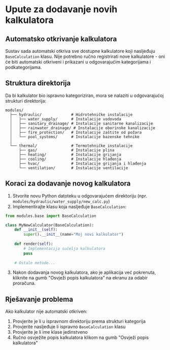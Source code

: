 # Upute za dodavanje novih kalkulatora

## Automatsko otkrivanje kalkulatora

Sustav sada automatski otkriva sve dostupne kalkulatore koji nasljeđuju `BaseCalculation` klasu.
Nije potrebno ručno registrirati nove kalkulatore - oni će biti automatski otkriveni i prikazani
u odgovarajućim kategorijama i podkategorijama.

## Struktura direktorija

Da bi kalkulator bio ispravno kategoriziran, mora se nalaziti u odgovarajućoj strukturi direktorija:

```
modules/
  ├── hydraulic/             # Hidrotehničke instalacije
  │   ├── water_supply/      # Instalacije vodovoda
  │   ├── sanitary_drainage/ # Instalacije sanitarne kanalizacije
  │   ├── rainwater_drainage/ # Instalacije oborinske kanalizacije
  │   ├── fire_protection/   # Instalacije zaštite od požara
  │   └── pool_systems/      # Instalacije bazenske tehnike
  │
  └── thermal/               # Termotehničke instalacije
      ├── gas/               # Instalacije plina
      ├── heating/           # Instalacije grijanja
      ├── cooling/           # Instalacije hlađenja
      ├── hvac/              # Instalacije grijanja i hlađenja
      └── ventilation/       # Instalacije ventilacije
```

## Koraci za dodavanje novog kalkulatora

1. Stvorite novu Python datoteku u odgovarajućem direktoriju (npr. `modules/hydraulic/water_supply/new_calc.py`)
2. Implementirajte klasu koja nasljeđuje `BaseCalculation`:

```python
from modules.base import BaseCalculation

class MyNewCalculator(BaseCalculation):
    def __init__(self):
        super().__init__(name="Moj novi kalkulator")
        
    def render(self):
        # Implementacija sučelja kalkulatora
        pass
        
    # Ostale metode...
```

3. Nakon dodavanja novog kalkulatora, ako je aplikacija već pokrenuta, kliknite na gumb "Osvježi popis kalkulatora"
   na ekranu za odabir proračuna.

## Rješavanje problema

Ako kalkulator nije automatski otkriven:

1. Provjerite je li u ispravnom direktoriju prema strukturi kategorija
2. Provjerite nasljeđuje li ispravno `BaseCalculation` klasu
3. Provjerite je li ime klase jedinstveno
4. Ručno osvježite popis kalkulatora klikom na gumb "Osvježi popis kalkulatora"
